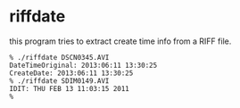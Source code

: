 riffdate
========

this program tries to extract create time info from a RIFF file.

	% ./riffdate DSCN0345.AVI
	DateTimeOriginal: 2013:06:11 13:30:25
	CreateDate: 2013:06:11 13:30:25
	% ./riffdate SDIM0149.AVI
	IDIT: THU FEB 13 11:03:15 2011
	% 
